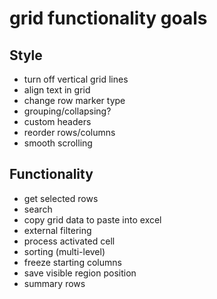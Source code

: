 # grid functionality goals

## Style
- turn off vertical grid lines
- align text in grid
- change row marker type
- grouping/collapsing?
- custom headers
- reorder rows/columns
- smooth scrolling

## Functionality
- get selected rows
- search
- copy grid data to paste into excel
- external filtering
- process activated cell
- sorting (multi-level)
- freeze starting columns
- save visible region position
- summary rows
